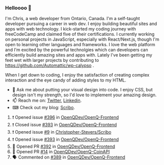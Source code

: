 ### Helloooo 👋

I'm Chris, a web developer from Ontario, Canada. I'm a self-taught developer pursuing a career in web dev. I enjoy building beautiful sites and apps with web technology.
I kick-started my coding journey with freeCodeCamp and claimed five of their certifications.  I currently working on personal projects in JavaScript, especially with React/Next.js, though I'm open to learning other languages and frameworks. I love the web platform and I'm excited by the powerful technolgies which can developers can efficiently build amazing sites and apps with. Lately I've been getting my feet wet with larger projects by contributing to https://github.com/Automattic/wp-calypso .

When I get down to coding, I enjoy the satisfaction of creating complex interaction and the eye candy of adding styles to my HTML. 

- 💬 Ask me about putting your visual design into code. I enjoy CSS, but design isn't my strength, so I'd love to implement your amazing design.
- 📫 Reach me on: [Twitter](https://twitter.com/Christo28120856), [Linkedin](https://www.linkedin.com/in/christopher-stevers-07b9a5204/).
- ⌨ Check out my blog: [Scribo](https://christopherstevers.cf).
<!--
**Christopher-Stevers/Christopher-Stevers** is a ✨ _special_ ✨ repository because its `README.md` (this file) appears on your GitHub profile.

Here are some ideas to get you started:

- 🔭 I’m currently working on ...
- 🌱 I’m currently learning ...
- 👯 I’m looking to collaborate on ...
- 🤔 I’m looking for help with ...
- 😄 Pronouns: ...
- ⚡ Fun fact: ...
-->

<!--START_SECTION:activity-->
1. ❗️ Opened issue [#396](https://github.com/OpenQDev/OpenQ-Frontend/issues/396) in [OpenQDev/OpenQ-Frontend](https://github.com/OpenQDev/OpenQ-Frontend)
2. ❗️ Closed issue [#393](https://github.com/OpenQDev/OpenQ-Frontend/issues/393) in [OpenQDev/OpenQ-Frontend](https://github.com/OpenQDev/OpenQ-Frontend)
3. ❗️ Opened issue [#9](https://github.com/Christopher-Stevers/Scribo/issues/9) in [Christopher-Stevers/Scribo](https://github.com/Christopher-Stevers/Scribo)
4. ❗️ Opened issue [#393](https://github.com/OpenQDev/OpenQ-Frontend/issues/393) in [OpenQDev/OpenQ-Frontend](https://github.com/OpenQDev/OpenQ-Frontend)
5. 💪 Opened PR [#392](https://github.com/OpenQDev/OpenQ-Frontend/pull/392) in [OpenQDev/OpenQ-Frontend](https://github.com/OpenQDev/OpenQ-Frontend)
6. 💪 Opened PR [#14](https://github.com/OpenQDev/OpenQ-CoinAPI/pull/14) in [OpenQDev/OpenQ-CoinAPI](https://github.com/OpenQDev/OpenQ-CoinAPI)
7. 🗣 Commented on [#389](https://github.com/OpenQDev/OpenQ-Frontend/issues/389) in [OpenQDev/OpenQ-Frontend](https://github.com/OpenQDev/OpenQ-Frontend)
<!--END_SECTION:activity-->
